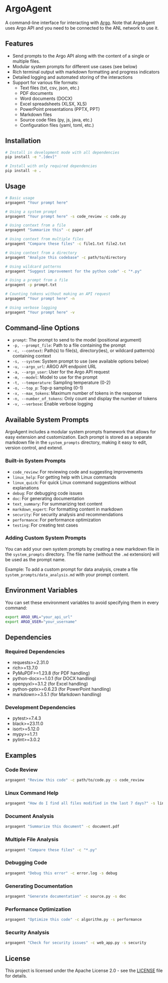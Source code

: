 # ArgoAgent

A command-line interface for interacting with [Argo](https://argo.anl.gov/). Note that ArgoAgent uses Argo API and you need to be connected to the ANL network to use it.

## Features

- Send prompts to the Argo API along with the content of a single or multiple files.
- Modular system prompts for different use cases (see below)
- Rich terminal output with markdown formatting and progress indicators
- Detailed logging and automated storing of the interactions
- Support for various file formats:
  - Text files (txt, csv, json, etc.)
  - PDF documents
  - Word documents (DOCX)
  - Excel spreadsheets (XLSX, XLS)
  - PowerPoint presentations (PPTX, PPT)
  - Markdown files
  - Source code files (py, js, java, etc.)
  - Configuration files (yaml, toml, etc.)

## Installation

```bash
# Install in development mode with all dependencies
pip install -e ".[dev]"

# Install with only required dependencies
pip install -e .
```

## Usage

```bash
# Basic usage
argoagent "Your prompt here"

# Using a system prompt
argoagent "Your prompt here" -s code_review -c code.py

# Using context from a file
argoagent "Summarize this" -c paper.pdf

# Using context from multiple files
argoagent "Compare these files" -c file1.txt file2.txt

# Using context from a directory
argoagent "Analyze this codebase" -c path/to/directory

# Using wildcard patterns
argoagent "Suggest improvement for the python code" -c "*.py"

# Using a prompt from a file
argoagent -p prompt.txt

# Counting tokens without making an API request
argoagent "Your prompt here" -n

# Using verbose logging
argoagent "Your prompt here" -v
```

## Command-line Options

- `prompt`: The prompt to send to the model (positional argument)
- `-p, --prompt_file`: Path to a file containing the prompt
- `-c, --context`: Path(s) to file(s), directory(ies), or wildcard pattern(s) containing context
- `-s, --system`: System prompt to use (see available options below)
- `-u, --argo_url`: ARGO API endpoint URL
- `-a, --argo_user`: User for the Argo API request
- `-m, --model`: Model to use for the prompt
- `-t, --temperature`: Sampling temperature (0-2)
- `-o, --top_p`: Top-p sampling (0-1)
- `-x, --max_tokens`: Maximum number of tokens in the response
- `-n, --number_of_tokens`: Only count and display the number of tokens
- `-v, --verbose`: Enable verbose logging

## Available System Prompts

ArgoAgent includes a modular system prompts framework that allows for easy extension and customization. Each prompt is stored as a separate markdown file in the `system_prompts` directory, making it easy to edit, version control, and extend.

### Built-in System Prompts

- `code_review`: For reviewing code and suggesting improvements
- `linux_help`: For getting help with Linux commands
- `linux_quick`: For quick Linux command suggestions without explanations
- `debug`: For debugging code issues
- `doc`: For generating documentation
- `text_summary`: For summarizing text content
- `markdown_expert`: For formatting content in markdown
- `security`: For security analysis and recommendations
- `performance`: For performance optimization
- `testing`: For creating test cases

### Adding Custom System Prompts

You can add your own system prompts by creating a new markdown file in the `system_prompts` directory. The file name (without the `.md` extension) will be used as the prompt name.

Example: To add a custom prompt for data analysis, create a file `system_prompts/data_analysis.md` with your prompt content.

## Environment Variables

You can set these environment variables to avoid specifying them in every command:

```bash
export ARGO_URL="your_api_url"
export ARGO_USER="your_username"
```

## Dependencies

### Required Dependencies
- requests>=2.31.0
- rich>=13.7.0
- PyMuPDF>=1.23.8 (for PDF handling)
- python-docx>=1.0.1 (for DOCX handling)
- openpyxl>=3.1.2 (for Excel handling)
- python-pptx>=0.6.23 (for PowerPoint handling)
- markdown>=3.5.1 (for Markdown handling)

### Development Dependencies
- pytest>=7.4.3
- black>=23.11.0
- isort>=5.12.0
- mypy>=1.7.1
- pylint>=3.0.2

## Examples

### Code Review
```bash
argoagent "Review this code" -c path/to/code.py -s code_review
```

### Linux Command Help
```bash
argoagent "How do I find all files modified in the last 7 days?" -s linux_quick
```

### Document Analysis
```bash
argoagent "Summarize this document" -c document.pdf
```

### Multiple File Analysis
```bash
argoagent "Compare these files" -c "*.py"
```

### Debugging Code
```bash
argoagent "Debug this error" -c error.log -s debug
```

### Generating Documentation
```bash
argoagent "Generate documentation" -c source.py -s doc
```

### Performance Optimization
```bash
argoagent "Optimize this code" -c algorithm.py -s performance
```

### Security Analysis
```bash
argoagent "Check for security issues" -c web_app.py -s security
```

## License

This project is licensed under the Apache License 2.0 - see the [LICENSE](LICENSE) file for details.
